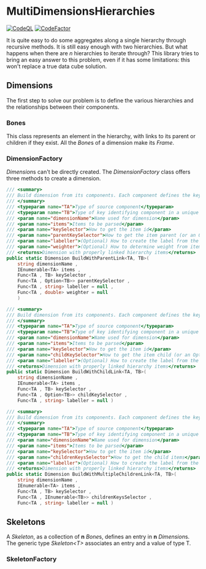 # MultiDimensionsHierarchies

[![CodeQL](https://github.com/CyLuGh/MultiDimensionsHierarchies/actions/workflows/codeql-analysis.yml/badge.svg)](https://github.com/CyLuGh/MultiDimensionsHierarchies/actions/workflows/codeql-analysis.yml) [![CodeFactor](https://www.codefactor.io/repository/github/cylugh/multidimensionshierarchies/badge)](https://www.codefactor.io/repository/github/cylugh/multidimensionshierarchies)

It is quite easy to do some aggregates along a single hierarchy through recursive methods. It is still easy enough with two hierarchies. But what happens when there are *n* hierarchies to iterate through? This library tries to bring an easy answer to this problem, even if it has some limitations: this won't replace a true data cube solution.

## Dimensions

The first step to solve our problem is to define the various hierarchies and the relationships between their components.

### Bones

This class represents an element in the hierarchy, with links to its parent or children if they exist. All the *Bone*s of a dimension make its *Frame*.

### DimensionFactory

*Dimension*s can't be directly created. The *DimensionFactory* class offers three methods to create a dimension.

```csharp
/// <summary>
/// Build dimension from its components. Each component defines the key of its parent element.
/// </summary>
/// <typeparam name="TA">Type of source component</typeparam>
/// <typeparam name="TB">Type of key identifying component in a unique way</typeparam>
/// <param name="dimensionName">Name used for dimension</param>
/// <param name="items">Items to be parsed</param>
/// <param name="keySelector">How to get the item id</param>
/// <param name="parentKeySelector">How to get the item parent (or an Option.None if no parent)</param>
/// <param name="labeller">(Optional) How to create the label from the item</param>
/// <param name="weighter">(Optional) How to determine weight from item in relation to its parent</param>
/// <returns>Dimension with properly linked hierarchy items</returns>
public static Dimension BuildWithParentLink<TA, TB>(
    string dimensionName ,
    IEnumerable<TA> items ,
    Func<TA , TB> keySelector ,
    Func<TA , Option<TB>> parentKeySelector ,
    Func<TA , string> labeller = null ,
    Func<TA , double> weighter = null
    )

/// <summary>
/// Build dimension from its components. Each component defines the key of one of its child elements.
/// </summary>
/// <typeparam name="TA">Type of source component</typeparam>
/// <typeparam name="TB">Type of key identifying component in a unique way</typeparam>
/// <param name="dimensionName">Name used for dimension</param>
/// <param name="items">Items to be parsed</param>
/// <param name="keySelector">How to get the item id</param>
/// <param name="childKeySelector">How to get the item child (or an Option.None if no child)</param>
/// <param name="labeller">(Optional) How to create the label from the item</param>
/// <returns>Dimension with properly linked hierarchy items</returns>
public static Dimension BuildWithChildLink<TA, TB>(
    string dimensionName ,
    IEnumerable<TA> items ,
    Func<TA , TB> keySelector ,
    Func<TA , Option<TB>> childKeySelector ,
    Func<TA , string> labeller = null )

/// <summary>
/// Build dimension from its components. Each component defines the keys of all its child elements.
/// </summary>
/// <typeparam name="TA">Type of source component</typeparam>
/// <typeparam name="TB">Type of key identifying component in a unique way</typeparam>
/// <param name="dimensionName">Name used for dimension</param>
/// <param name="items">Items to be parsed</param>
/// <param name="keySelector">How to get the item id</param>
/// <param name="childrenKeysSelector">How to get the child items</param>
/// <param name="labeller">(Optional) How to create the label from the item</param>
/// <returns>Dimension with properly linked hierarchy items</returns>
public static Dimension BuildWithMultipleChildrenLink<TA, TB>(
    string dimensionName ,
    IEnumerable<TA> items ,
    Func<TA , TB> keySelector ,
    Func<TA , IEnumerable<TB>> childrenKeysSelector ,
    Func<TA , string> labeller = null )
```

## Skeletons

A *Skeleton*, as a collection of **n** *Bone*s, defines an entry in **n** *Dimension*s. The generic type *Skeleton\<T\>* associates an entry and a value of type T.

### SkeletonFactory
